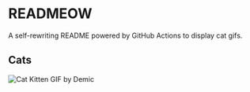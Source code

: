# READMEOW

A self-rewriting README powered by GitHub Actions to display cat gifs.

## Cats

![Cat Kitten GIF by Demic](https://media4.giphy.com/media/v1.Y2lkPTlhY2QwMmRhejFxcTAyYThzcDZlbW84ZzlkanBmMDRvNzVnbnRtNG1tcGJ6b2tzdSZlcD12MV9naWZzX3NlYXJjaCZjdD1n/3oriO0OEd9QIDdllqo/200.gif)
